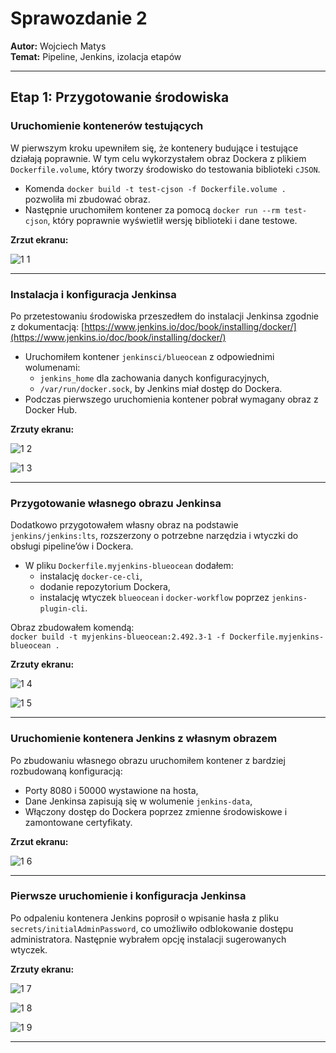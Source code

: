# Sprawozdanie 2  
**Autor:** Wojciech Matys  
**Temat:** Pipeline, Jenkins, izolacja etapów  

---

## Etap 1: Przygotowanie środowiska

### Uruchomienie kontenerów testujących

W pierwszym kroku upewniłem się, że kontenery budujące i testujące działają poprawnie. W tym celu wykorzystałem obraz Dockera z plikiem `Dockerfile.volume`, który tworzy środowisko do testowania biblioteki `cJSON`.

- Komenda `docker build -t test-cjson -f Dockerfile.volume .` pozwoliła mi zbudować obraz.  
- Następnie uruchomiłem kontener za pomocą `docker run --rm test-cjson`, który poprawnie wyświetlił wersję biblioteki i dane testowe.

**Zrzut ekranu:**

![1 1](https://github.com/user-attachments/assets/0606b2fa-a056-40c9-9e78-4006998555bb)

---

### Instalacja i konfiguracja Jenkinsa

Po przetestowaniu środowiska przeszedłem do instalacji Jenkinsa zgodnie z dokumentacją: [https://www.jenkins.io/doc/book/installing/docker/](https://www.jenkins.io/doc/book/installing/docker/)

- Uruchomiłem kontener `jenkinsci/blueocean` z odpowiednimi wolumenami:
  - `jenkins_home` dla zachowania danych konfiguracyjnych,
  - `/var/run/docker.sock`, by Jenkins miał dostęp do Dockera.
- Podczas pierwszego uruchomienia kontener pobrał wymagany obraz z Docker Hub.

**Zrzuty ekranu:**

![1 2](https://github.com/user-attachments/assets/7421675f-a439-4921-9866-d322796bd179)

![1 3](https://github.com/user-attachments/assets/dab1d812-bc12-4680-a7d7-7534f07dec28)

---

### Przygotowanie własnego obrazu Jenkinsa

Dodatkowo przygotowałem własny obraz na podstawie `jenkins/jenkins:lts`, rozszerzony o potrzebne narzędzia i wtyczki do obsługi pipeline’ów i Dockera.

- W pliku `Dockerfile.myjenkins-blueocean` dodałem:
  - instalację `docker-ce-cli`,
  - dodanie repozytorium Dockera,
  - instalację wtyczek `blueocean` i `docker-workflow` poprzez `jenkins-plugin-cli`.

Obraz zbudowałem komendą:  
`docker build -t myjenkins-blueocean:2.492.3-1 -f Dockerfile.myjenkins-blueocean .`

**Zrzuty ekranu:**

![1 4](https://github.com/user-attachments/assets/6e390605-d052-4271-a1ff-d692df610aca)

![1 5](https://github.com/user-attachments/assets/3435e20d-8bcf-4c6a-b5b9-9a022bc44dce)


---

### Uruchomienie kontenera Jenkins z własnym obrazem

Po zbudowaniu własnego obrazu uruchomiłem kontener z bardziej rozbudowaną konfiguracją:

- Porty 8080 i 50000 wystawione na hosta,
- Dane Jenkinsa zapisują się w wolumenie `jenkins-data`,
- Włączony dostęp do Dockera poprzez zmienne środowiskowe i zamontowane certyfikaty.

**Zrzut ekranu:**

![1 6](https://github.com/user-attachments/assets/fee17229-1348-4b03-b099-1836cf1e0aa3)


---

### Pierwsze uruchomienie i konfiguracja Jenkinsa

Po odpaleniu kontenera Jenkins poprosił o wpisanie hasła z pliku `secrets/initialAdminPassword`, co umożliwiło odblokowanie dostępu administratora. Następnie wybrałem opcję instalacji sugerowanych wtyczek.

**Zrzuty ekranu:**

![1 7](https://github.com/user-attachments/assets/69c9bed2-7913-47db-ba72-6f66794541e9)

![1 8](https://github.com/user-attachments/assets/df919659-1668-4e84-984c-00f7c053730f)

![1 9](https://github.com/user-attachments/assets/c2fc4418-8792-4dd6-baf3-9ad30af0b09b)





---
